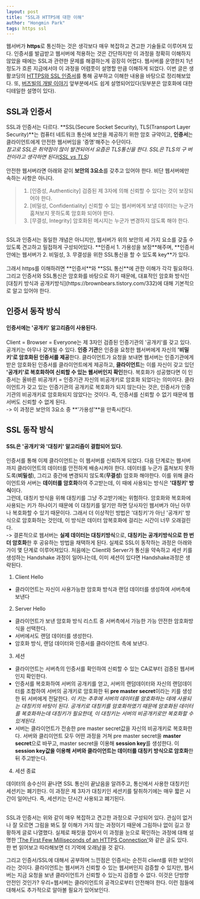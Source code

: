 ```yaml
---
layout: post
title: "SSL과 HTTPS에 대한 이해"
author: "Hongmin Park"
tags: https ssl
---
```


웹서버가 **https**로 통신하는 것은 생각보다 매우 복잡하고 견고한 기술들로 이루어져 있다. 인증서를 발급받고 웹서버에 적용하는 것은 간단하지만 이 과정을 정확히 이해하지 않았을 때에는 SSL과 관련한 문제를 해결하는게 굉장히 어렵다. 웹서버를 운영한지 1년정도가 흐른 지금에서야 이 과정을 어렴풋이 설명할 만큼 이해하게 되었다. 이번 글은 생활코딩의 [HTTPS와 SSL 인증서](https://opentutorials.org/course/228/4894#public)를 통해 공부하고 이해한 내용을 바탕으로 정리해보았다. 또, [버즈빌의 개발 이야기](https://brunch.co.kr/@mobiinside/1482) 앞부분에서도 쉽게 설명되어있다(뒷부분은 암호화에 대한 디테일한 설명이 있다).

## SSL과 인증서
SSL과 인증서는 다르다. **SSL(Secure Socket Security), TLS(Transport Layer Security)**는 컴퓨터 네트워크 통신에 보안을 제공하기 위한 암호 규약이고, **인증서**는 클라이언트에게 안전한 웹서버임을 '증명'해주는 수단이다.<br> 
*참고로 SSL은 취약점이 많이 발견되어서 요즘은 TLS통신을 한다. SSL은 TLS의 구 버전이라고 생각하면 된다([SSL vs TLS](https://www.globalsign.com/en/blog/ssl-vs-tls-difference/))*
<br><br>
안전한 웹서버라면 아래와 같이 **보안의 3요소**를 갖추고 있어야 한다. 비단 웹서버에만 속하는 사항은 아니다.
>1. [인증성, Authenticity] 검증된 제 3자에 의해 신뢰할 수 있다는 것이 보장되어야 한다.
>2. [비밀성, Confidentiality] 신뢰할 수 있는 웹서버에게 보낼 데이터는 누군가 훔쳐보지 못하도록 암호화 되어야 한다.
>3. [무결성, Integrity] 암호화된 메시지는 누군가 변경하지 않도록 해야 한다.

<br>
SSL과 인증서는 동일한 개념은 아니지만, 웹서버가 위의 보안의 세 가지 요소를 갖출 수 있도록 견고하고 밀접하게 구성되어있다. **인증서 1. 가용성을 보장**해주며, **인증서 안에는 웹서버가 2. 비밀성, 3. 무결성을 위한 SSL통신을 할 수 있도록 key**가 있다.
<br><br>
그래서 https를 이해하려면 **인증서**와 **SSL 통신**에 관한 이해가 각각 필요하다. 그리고 인증서와 SSL통신은 암호화를 바탕으로 하기 때문에, 대표적인 암호화 방식인 [대칭키 방식과 공개키방식](https://brownbears.tistory.com/332)에 대해 기본적으로 알고 있어야 한다. 

## 인증서 동작 방식
#### 인증서에는 '공개키' 알고리즘이 사용된다. 
Client = Browser = Everyone는 제 3자인 검증된 인증기관의 '공개키'를 갖고 있다. 공개키는 아무나 갖게될 수 있다. **인증 기관**은 인증을 요청한 웹서버에게 자신의 **'비밀키'로 암호화된 인증서를 제공**한다. 클라이언트가 요청을 보내면 웹서버는 인증기관에게 받은 암호화된 인증서를 클라이언트에게 제공하고, **클라이언트**는 이를 자신이 갖고 있던 **'공개키'로 복호화하여 신뢰할 수 있는 웹서버인지 확인**한다. 복호화가 성공했다면 이 인증서는 올바른 비공개키 = 인증기관 자신의 비공개키로 암호화 되었다는 의미이다. 클라이언트가 갖고 있는 인증기관의 공개키로 복호화가 되지 않는다는 것은, 인증서가 인증기관의 비공개키로 암호화되지 않았다는 것이다. 즉, 인증서를 신뢰할 수 없기 때문에 웹서버도 신뢰할 수 없게 된다.
<br>
-> 이 과정은 보안의 3요소 중 **'가용성'**을 만족시킨다.

## SSL 동작 방식
#### SSL은 '공개키'와 '대칭키' 알고리즘이 결합되어 있다.
인증서를 통해 이제 클라이언트는 이 웹서버를 신뢰하게 되었다. 다음 단계로는 웹서버까지 클라이언트의 데이터를 안전하게 배송시켜야 한다. 데이터를 누군가 훔쳐보지 못하도록(**비밀성**), 그리고 중간에 변경되지 않도록(**무결성**) 암호화 해야한다. 이를 위해 클라이언트와 서버는 **데이터를 암호화**하여 주고받는데, 이 때에 사용되는 방식은 **'대칭키' 방식**이다.<br>
그런데, 대칭키 방식을 위해 대칭키를 그냥 주고받기에는 위험하다. 암호화와 복호화에 사용되는 키가 하나이기 때문에 이 대칭키를 알기만 하면 당사자인 웹서버가 아닌 아무나 복호화할 수 있기 때문이다. 그래서 더 이상적인 방법은 '대칭키'가 아닌 '공개키' 방식으로 암호화하는 것인데, 이 방식은 데이터 암복호화에 걸리는 시간이 너무 오래걸린다. <br>
-> 결론적으로 웹서버는 **실제 데이터는 대칭키방식**으로, **대칭키는 공개키방식으로 한 번 더 암호화**한 후 공유하는 방법을 채택하게 된다.
실제로 SSL이 동작하는 과정은 아래와 가이 몇 단계로 이루어져있다. 처음에는 Client와 Server가 통신을 약속하고 세션 키를 생성하는 Handshake 과정이 일어나는데, 이미 세션이 있다면 Handshake과정은 생략된다.
<br>
1) Client Hello

- 클라이언트는 자신이 사용가능한 암호화 방식과 랜덤 데이터를 생성하여 서버측에 보낸다<br>

2) Server Hello

- 클라이언트가 보낸 암호화 방식 리스트 중 서버측에서 가능한 가능 안전한 암호화방식을 선택한다.<br>
- 서버에서도 랜덤 데이터를 생성한다.<br>
- 암호화 방식, 랜덤 데이터와 인증서를 클라이언트 측에 보낸다.<br>

3) 세션

- 클라이언트는 서버측의 인증서를 확인하여 신뢰할 수 있는 CA로부터 검증된 웹서버인지 확인한다.<br>
- 인증서를 복호화하여 서버의 공개키를 얻고, 서버의 랜덤데이터와 자신의 랜덤데이터를 조합하여 서버의 공개키로 암호화한 뒤 **pre master secret**이라는 키를 생성한 뒤 서버에게 전달한다. 
*이 키는 추후에 서버의 데이터를 암호화하는 데에 사용되는 대칭키의 바탕이 된다. 공개키로 대칭키를 암호화하였기 때문에 암호화된 데이터를 복호화하는데 대칭키가 필요한데, 이 대칭키는 서버의 비공개키로만 복호화할 수 있게된다.*<br>
- 서버는 클라이언트가 전송한 pre master secret값을 자신의 비공개키로 복호화한다. 서버와 클리이언트 모두 어떤 과정을 거쳐 pre master secret을 **master secret**으로 바꾸고, master secret을 이용해 **session key**를 생성한다. 이 **session key값을 이용해 서버와 클라이언트는 데이터를 대칭키 방식으로 암호화**한 뒤 주고받는다.<br>

4) 세션 종료

데이터의 송수신이 끝나면 SSL 통신이 끝났음을 알려주고, 통신에서 사용한 대칭키인 세션키는 폐기한다. 이 과정은 제 3자가 대칭키인 세션키를 탈취하기에는 매우 짧은 시간이 일어난다. 즉, 세션키는 단시간 사용되고 폐기된다.
<br><br>

SSL과 인증서는 위와 같이 매우 복잡하고 견고한 과정으로 구성되어 있다. 관심이 없거나 잘 모르면 그림을 봐도 잘 이해가 가지 않는 과정이기 때문에 그림하나 없이 길고 장황하게 글로 나열했다. 실제로 패킷을 잡아서 이 과정을 눈으로 확인하는 과정에 대해 설명한 ['The First Few Milliseconds of an HTTPS Connection'](http://www.moserware.com/2009/06/first-few-milliseconds-of-https.html)와  같은 글도 있다. 한 번 읽어보고 따라해보면 더 기억에 오래남을 것 같다. 

그리고 인증서/SSL에 대해서 공부하며 느낀점은 인증서는 순전히 client를 위한 보안이라는 것이다. 클라이언트는 웹서버가 신뢰할 수 있는 웹서버인지 검증할 수 있지만, 웹서버는 지금 요청을 보낸 클라이언트가 신뢰할 수 있는지 검증할 수 없다. 이것은 단방향 안전인 것인가? 우리=웹서버는 클라이언트의 공격으로부터 안전해야 한다. 이런 점들에 대해서도 추가적으로 알아볼 필요가 있어보인다.
